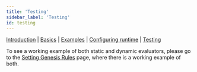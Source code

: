 ```yaml
---
title: 'Testing'
sidebar_label: 'Testing'
id: testing
---
```


[Introduction](/server-modules/evaluator/introduction) | [Basics](/server-modules/evaluator/basics) | [Examples](/server-modules/evaluator/examples) | [Configuring runtime](/server-modules/evaluator/configuring-runtime) | [Testing](/server-modules/evaluator/testing)


To see a working example of both static and dynamic evaluators, please go to the [Setting Genesis Rules](/getting-started/go-to-the-next-level/setting-genesis-evaluator-rules/) page, where there is a working example of both.

